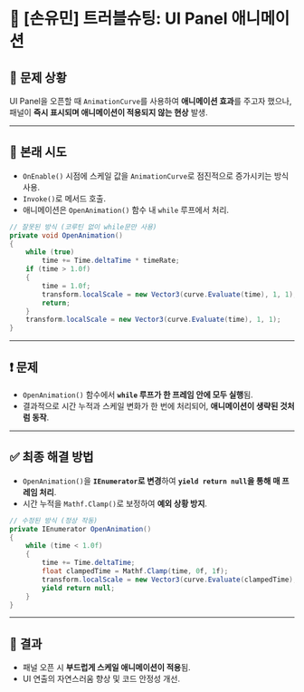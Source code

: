 # 🧩 [손유민] 트러블슈팅: UI Panel 애니메이션

## 📌 문제 상황  
UI Panel을 오픈할 때 `AnimationCurve`를 사용하여 **애니메이션 효과**를 주고자 했으나,  
패널이 **즉시 표시되며 애니메이션이 적용되지 않는 현상** 발생.

---

## 🧪 본래 시도
- `OnEnable()` 시점에 스케일 값을 `AnimationCurve`로 점진적으로 증가시키는 방식 사용.
- `Invoke()`로 메서드 호출.
- 애니메이션은 `OpenAnimation()` 함수 내 `while` 루프에서 처리.

```csharp
// 잘못된 방식 (코루틴 없이 while문만 사용)
private void OpenAnimation()
{
    while (true)
        time += Time.deltaTime * timeRate;
    if (time > 1.0f)
    {
        time = 1.0f;
        transform.localScale = new Vector3(curve.Evaluate(time), 1, 1);
        return;
    }
    transform.localScale = new Vector3(curve.Evaluate(time), 1, 1);
}
```

---

## ❗ 문제
- `OpenAnimation()` 함수에서 **`while` 루프가 한 프레임 안에 모두 실행**됨.
- 결과적으로 시간 누적과 스케일 변화가 한 번에 처리되어, **애니메이션이 생략된 것처럼 동작**.

---

## ✅ 최종 해결 방법
- `OpenAnimation()`을 **`IEnumerator`로 변경**하여 **`yield return null`을 통해 매 프레임 처리**.
- 시간 누적을 `Mathf.Clamp()`로 보정하여 **예외 상황 방지**.

```csharp
// 수정된 방식 (정상 작동)
private IEnumerator OpenAnimation()
{
    while (time < 1.0f)
    {
        time += Time.deltaTime;
        float clampedTime = Mathf.Clamp(time, 0f, 1f);
        transform.localScale = new Vector3(curve.Evaluate(clampedTime), 1, 1);
        yield return null;
    }
}
```

---

## 🎯 결과
- 패널 오픈 시 **부드럽게 스케일 애니메이션이 적용**됨.
- UI 연출의 자연스러움 향상 및 코드 안정성 개선.
